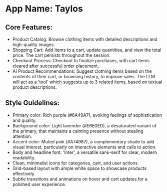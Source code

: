# **App Name**: Taylos

## Core Features:

- Product Catalog: Browse clothing items with detailed descriptions and high-quality images.
- Shopping Cart: Add items to a cart, update quantities, and view the total price. The cart persists throughout the session.
- Checkout Process: Checkout to finalize purchases, with cart items cleared after successful order placement.
- AI Product Recommendations: Suggest clothing items based on the contents of their cart, or browsing history, to improve sales. The LLM will act as a 'tool' which suggests up to 3 related items, based on textual product descriptions.

## Style Guidelines:

- Primary color: Rich purple (#6A49A7), evoking feelings of sophistication and quality.
- Background color: Light lavender (#E6E0ED), a desaturated variant of the primary, that maintains a calming presence without stealing attention.
- Accent color: Muted pink (#A74987), a complementary shade to add visual interest, particularly on interactive elements and calls to action.
- Body and headline font: 'Inter', a versatile sans-serif for clear, modern readability.
- Clean, minimalist icons for categories, cart, and user actions.
- Grid-based layout with ample white space to showcase products effectively.
- Subtle transitions and animations on hover and cart updates for a polished user experience.